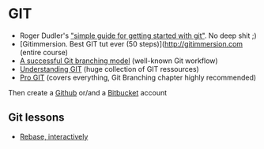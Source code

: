 GIT
===

- Roger Dudler's ["simple guide for getting started with git"](http://rogerdudler.github.com/git-guide). No deep shit ;)
- [Gitimmersion. Best GIT tut ever (50 steps)](http://gitimmersion.com (entire course)
- [A successful Git branching model](http://nvie.com/posts/a-successful-git-branching-model) (well-known Git workflow)
- [Understanding GIT](http://www.queness.com/post/16139/understanding-git) (huge collection of GIT ressources)
- [Pro GIT](http://www.git-scm.com/book) (covers everything, Git Branching chapter highly recommended)

Then create a [Github](http://github.com) or/and a [Bitbucket](https://bitbucket.org) account

## Git lessons

- [Rebase, interactively](http://phuu.net/2014/02/24/rebase-you-interactively-for-great-good.html)
